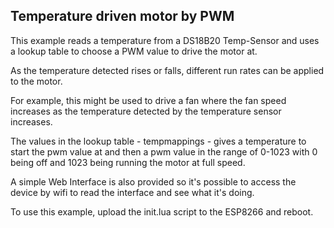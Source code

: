 Temperature driven motor by PWM
-------------------------------

This example reads a temperature from a DS18B20 Temp-Sensor and uses a lookup
table to choose a PWM value to drive the motor at.

As the temperature detected rises or falls, different run rates can be applied
to the motor.

For example, this might be used to drive a fan where the fan speed increases
as the temperature detected by the temperature sensor increases.

The values in the lookup table - tempmappings - gives a temperature to start
the pwm value at and then a pwm value in the range of 0-1023 with 0 being off
and 1023 being running the motor at full speed.

A simple Web Interface is also provided so it's possible to access the device
by wifi to read the interface and see what it's doing.

To use this example, upload the init.lua script to the ESP8266 and reboot. 
